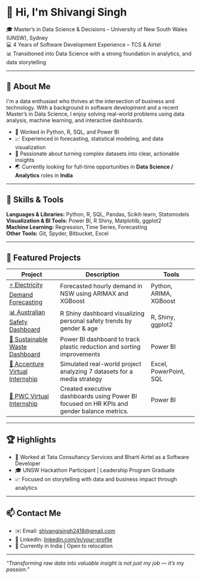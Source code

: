 
# 👋 Hi, I'm Shivangi Singh

🎓 Master’s in Data Science & Decisions – University of New South Wales (UNSW), Sydney  
💻 4 Years of Software Development Experience – TCS & Airtel  
📊 Transitioned into Data Science with a strong foundation in analytics, and data storytelling

---

## 🚀 About Me

I'm a data enthusiast who thrives at the intersection of business and technology. With a background in software development and a recent Master’s in Data Science, I enjoy solving real-world problems using data analysis, machine learning, and interactive dashboards.

- 🧠 Worked in Python, R, SQL, and Power BI  
- 📈 Experienced in forecasting, statistical modeling, and data visualization  
- 🤝 Passionate about turning complex datasets into clear, actionable insights  
- 🌏 Currently looking for full-time opportunities in **Data Science / Analytics** roles in **India**  

---

## 🧰 Skills & Tools

**Languages & Libraries:** Python, R, SQL, Pandas, Scikit-learn, Statsmodels  
**Visualization & BI Tools:** Power BI, R Shiny, Matplotlib, ggplot2  
**Machine Learning:** Regression, Time Series, Forecasting  
**Other Tools:** Git, Spyder, Bitbucket, Excel  

---

## 📂 Featured Projects

| Project | Description | Tools |
|--------|-------------|-------|
| [⚡ Electricity Demand Forecasting](https://github.com/Shivangi-Data/electricity-demand-forecasting) | Forecasted hourly demand in NSW using ARIMAX and XGBoost | Python, ARIMA, XGBoost |
| [📊 Australian Safety Dashboard](https://shivangiz5515954.shinyapps.io/APSDashboard/) | R Shiny dashboard visualizing personal safety trends by gender & age | R, Shiny, ggplot2 |
| [🌱 Sustainable Waste Dashboard](https://Shivangi-Data/your-username/waste-dashboard) | Power BI dashboard to track plastic reduction and sorting improvements | Power BI |
| [📁 Accenture Virtual Internship](https://Shivangi-Data/your-username/accenture-job-simulation) | Simulated real-world project analyzing 7 datasets for a media strategy | Excel, PowerPoint, SQL |
| [📁 PWC Virtual Internship](https://github.com/Shivangi-Data/pwc-job-simulation) | Created executive dashboards using Power BI focused on HR KPIs and gender balance metrics.  |Power BI |

---

## 🏆 Highlights

- 🏢 Worked at Tata Consultancy Services and Bharti Airtel as a Software Developer  
- 🎓 UNSW Hackathon Participant | Leadership Program Graduate  
- 📈 Focused on storytelling with data and business impact through analytics  

---

## 📫 Contact Me

- ✉️ Email: [shivangisingh2418@gmail.com](mailto:shivangisingh2418@gmail.com)  
- 🔗 LinkedIn: [linkedin.com/in/your-profile](https://linkedin.com/in/your-profile)  
- 📍 Currently in India | Open to relocation  

---

_“Transforming raw data into valuable insight is not just my job — it’s my passion.”_

